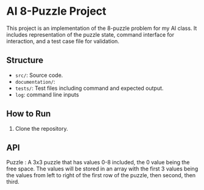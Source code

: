 # AI 8-Puzzle Project

This project is an implementation of the 8-puzzle problem for my AI class. It includes representation of the puzzle state, command interface for interaction, and a test case file for validation.

## Structure
- `src/`: Source code.
- `documentation/`: 
- `tests/`: Test files including command and expected output.
- `log`: command line inputs

## How to Run
1. Clone the repository.

## API
Puzzle : A 3x3 puzzle that has values 0-8 included, the 0 value being the free space. The values will be stored in an array with the first 3 values being the values from left to right of the first row of the puzzle, then second, then third.